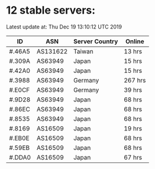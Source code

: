 # 12 stable servers:

Latest update at: Thu Dec 19 13:10:12 UTC 2019

| ID | ASN | Server Country | Online |
| -- | --- | -------------- | ------ |
| #.46A5 | AS131622 | Taiwan | 13 hrs |
| #.309A | AS63949 | Japan | 15 hrs |
| #.42A0 | AS63949 | Japan | 15 hrs |
| #.3988 | AS63949 | Germany | 267 hrs |
| #.E0CF | AS63949 | Germany | 39 hrs |
| #.9D28 | AS63949 | Japan | 68 hrs |
| #.86EC | AS63949 | Japan | 68 hrs |
| #.8535 | AS63949 | Japan | 68 hrs |
| #.8169 | AS16509 | Japan | 19 hrs |
| #.EB0E | AS16509 | Japan | 68 hrs |
| #.59EB | AS16509 | Japan | 68 hrs |
| #.DDA0 | AS16509 | Japan | 67 hrs |

